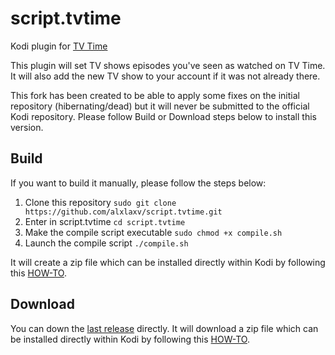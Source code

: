 # script.tvtime

Kodi plugin for [TV Time](http://www.tvtime.com)

This plugin will set TV shows episodes you've seen as watched on TV Time.
It will also add the new TV show to your account if it was not already there.

This fork has been created to be able to apply some fixes on the initial repository (hibernating/dead) but it will never be  submitted to the official Kodi repository.
Please follow Build or Download steps below to install this version.

## Build

If you want to build it manually, please follow the steps below:

1. Clone this repository `sudo git clone https://github.com/alxlaxv/script.tvtime.git`
2. Enter in script.tvtime `cd script.tvtime`
3. Make the compile script executable `sudo chmod +x compile.sh`
4. Launch the compile script `./compile.sh`

It will create a zip file which can be installed directly within Kodi by following this [HOW-TO](https://kodi.wiki/view/Add-on_manager#How_to_install_from_a_ZIP_file).

## Download

You can down the [last release](https://github.com/alxlaxv/script.tvtime/releases/latest) directly.
It will download a zip file which can be installed directly within Kodi by following this [HOW-TO](https://kodi.wiki/view/Add-on_manager#How_to_install_from_a_ZIP_file).
